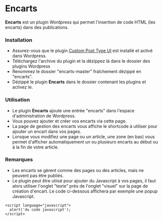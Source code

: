 Encarts
=============

**Encarts** est un plugin Wordpress qui permet l'insertion de code HTML (les encarts) dans des publications.

### Installation

  - Assurez-vous que le plugin [Custom Post Type UI](https://fr.wordpress.org/plugins/custom-post-type-ui) est installé et activé dans Wordpress.
  - Téléchargez l'archive du plugin et la dézippez là dans le dossier des plugins Wordpress
  - Renommez le dossier "encarts-master" fraîchement dézippé en "encarts".
  - Dézippé le plugin **Encarts** dans le dossier contenant les plugins et activez le.

### Utilisation

- Le plugin **Encarts** ajoute une entrée "encarts" dans l'espace d'administration de Wordpress.
- Vous pouvez ajouter et créer vos encarts via cette page.
- La page de gestion des encarts vous affiche le shortcode à utiliser pour ajouter un encart dans vos pages.
- Lorsque vous modifiez une page ou un article, une zone (en bas) vous permet d'afficher automatiquement un ou plusieurs encarts au début ou à la fin de votre article.

### Remarques

- Les encarts se gèrent comme des pages ou des articles, mais ne peuvent pas être publiés.
- Le plugin peut être utiisé pour ajouter du Javascript à vos pages, il faut alors utiliser l'onglet "texte" près de l'onglet "visuel" sur la page de création d'encart. Le code ci-dessous affichera par exemple une popup Javascript.


```
<script language="javascript">
  alert('du code javascript');
</script>
```

